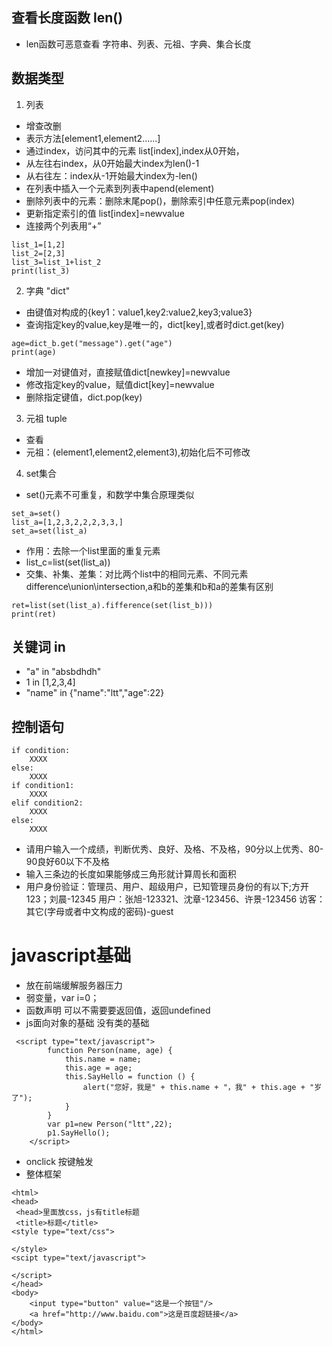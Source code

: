 ## 查看长度函数 len()
* len函数可恶意查看 字符串、列表、元祖、字典、集合长度
## 数据类型
1. 列表
* 增查改删
* 表示方法[element1,element2......]
* 通过index，访问其中的元素 list[index],index从0开始，
* 从左往右index，从0开始最大index为len()-1
* 从右往左：index从-1开始最大index为-len()
* 在列表中插入一个元素到列表中apend(element)
* 删除列表中的元素：删除末尾pop()，删除索引中任意元素pop(index)
* 更新指定索引的值 list[index]=newvalue
* 连接两个列表用“+”
```
list_1=[1,2]
list_2=[2,3]
list_3=list_1+list_2
print(list_3)
```
2. 字典 "dict"
* 由键值对构成的{key1：value1,key2:value2,key3;value3}
* 查询指定key的value,key是唯一的，dict[key],或者时dict.get(key)
```
age=dict_b.get("message").get("age")
print(age)
```
* 增加一对键值对，直接赋值dict[newkey]=newvalue
* 修改指定key的value，赋值dict[key]=newvalue
* 删除指定键值，dict.pop(key)
3. 元祖 tuple
* 查看
* 元祖：(element1,element2,element3),初始化后不可修改
4. set集合
* set()元素不可重复，和数学中集合原理类似
```
set_a=set()
list_a=[1,2,3,2,2,2,3,3,]
set_a=set(list_a)
```
* 作用：去除一个list里面的重复元素
* list_c=list(set(list_a))
* 交集、补集、差集：对比两个list中的相同元素、不同元素difference\union\intersection,a和b的差集和b和a的差集有区别
```
ret=list(set(list_a).fifference(set(list_b)))
print(ret)
```
## 关键词 in
* "a" in "absbdhdh"
* 1 in [1,2,3,4]
* "name" in {"name":"ltt","age":22}

## 控制语句
```
if condition:
    XXXX
else:
    XXXX
if condition1:
    XXXX
elif condition2:
    XXXX
else:
    XXXX
```
* 请用户输入一个成绩，判断优秀、良好、及格、不及格，90分以上优秀、80-90良好60以下不及格
* 输入三条边的长度如果能够成三角形就计算周长和面积
* 用户身份验证：管理员、用户、超级用户，已知管理员身份的有以下;方开123；刘晨-12345
用户：张旭-123321、沈章-123456、许景-123456
访客：其它(字母或者中文构成的密码)-guest
# javascript基础
* 放在前端缓解服务器压力
* 弱变量，var i=0；
* 函数声明 可以不需要要返回值，返回undefined
* js面向对象的基础 没有类的基础
```
 <script type="text/javascript">
        function Person(name, age) {
            this.name = name;
            this.age = age;
            this.SayHello = function () {
                alert("您好，我是" + this.name + "，我" + this.age + "岁了");
            }
        }
        var p1=new Person("ltt",22);
        p1.SayHello();
    </script>
```
* onclick 按键触发
* 整体框架
```
<html>
<head>
 <head>里面放css，js有title标题
 <title>标题</title>
<style type="text/css">

</style>
<scipt type="text/javascript">

</script>
</head>
<body>
    <input type="button" value="这是一个按钮"/>
    <a href="http://www.baidu.com">这是百度超链接</a>
</body>
</html>
```
